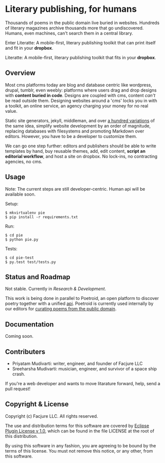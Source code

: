 # Literary publishing, for humans

Thousands of poems in the public domain live buried in websites. Hundreds of literary magazines archive thousands more that go undiscovered. Humans, even machines, can't search them in a central library.

Enter Literatte: A mobile-first, literary publishing toolkit that can print itself and fit in your **dropbox**.

Literatte: A mobile-first, literary publishing toolkit that fits in your **dropbox**.

## Overview

Most cms platforms today are blog and database centric like wordpress, drupal, tumblr, even weebly: platforms where users drag and drop designs with **content buried in code**. Designs are coupled with cms, content _can't_ be read outside them. Designing websites around a 'cms' locks you in with a toolkit, an online service, an agency charging your money for no real value.

Static site generators, jekyll, middleman, and over [a hundred variations](http://nanoc.ws/about/) of the same idea, simplify website development by an order of magnitude, replacing databases with filesystems and promoting Markdown over editors. However, you have to be a developer to customize them.

We can go one step further: editors and publishers should be able to write templates by hand, buy reusable themes, add, edit content, **script an editorial workflow**, and host a site on dropbox. No lock-ins, no contracting agencies, no cms.

## Usage

Note: The current steps are still developer-centric. Human api will be available soon.

Setup:

    $ mkvirtualenv pie
    $ pip install -r requirements.txt

Run:

    $ cd pie
    $ python pie.py

Tests:

    $ cd pie-test
    $ py.test test/tests.py

## Status and Roadmap

Not stable. Currently in *Research & Development*.

This work is being done in parallel to Poetroid, an open platform to discover poetry together with a unified [api](http://en.wikipedia.org/wiki/Application_programming_interface). Poetroid is currently used internally by our editors for [curating poems from the public domain](https://github.com/Facjure/poetroid-public-domain).

## Documentation

Coming soon.

## Contributers

- Priyatam Mudivarti: writer, engineer, and founder of Facjure LLC
- Sreeharsha Mudivarti: musician, engineer, and survivor of a space ship crash.

If you're a web developer and wants to move litarature forward, help, send a pull request!

## Copyright & License

Copyright (c) Facjure LLC. All rights reserved.

The use and distribution terms for this software are covered by [Eclipse Plugin License v 1.0](http://opensource.org/licenses/eclipse-1.0.php), which can be found in the file LICENSE at the root of this distribution.

By using this software in any fashion, you are agreeing to be bound by the terms of this license. You must not remove this notice, or any other, from this software.
